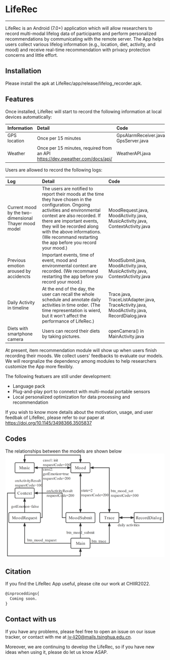 # LifeRec
---
LifeRec is an Android (7.0+) application which will allow researchers to record multi-modal lifelog data of participants and perform personalized recommendations by communicating with the remote server. The App helps users collect various lifelog information (e.g., location, diet, activity, and mood) and receive
real-time recommendation with privacy protection concerns and little effort. 


## Installation

Please install the apk at LifeRec/app/release/lifelog_recorder.apk.

## Features

Once installed, LifeRec will start to record the following information at local devices automatically:

|   Information   |   Detail   |   Code   |
|   :----   |   :----   |   :----   |
|   GPS location   |   Once per 15 minutes   |   GpsAlarmReceiver.java, GpsServer.java   |
|   Weather   |   Once per 15 minutes, required from an API https://dev.qweather.com/docs/api/   |   WeatherAPI.java   |

Users are allowed to record the following logs:

|   Log   |   Detail   |   Code   |
|   :----   |   :----   |   :----   |
|   Current mood by the two-dimensional Thayer mood model   |   The users are notified to report their moods at the time they have chosen in the configuration. Ongoing activities and environmental context are also recorded. If there are important events, they will be recorded along with the above informations. (We recommand restarting the app before you record your mood.)   |   MoodRequest.java, MoodActivity.java, MusicActivity.java, ContextActivity.java   |
|   Previous emotion aroused by accidencts   |   Important events, time of event, mood and environmental context are recorded. (We recommand restarting the app before you record your mood.)   |   MoodSubmit.java, MoodActivity.java, MusicActivity.java, ContextActivity.java   |
|   Daily Activity in timeline   |   At the end of the day, the user can recall the whole schedule and annotate daily activities in time order. (The time representation is wierd, but it won't affect the performance of LifeRec.)   |   Trace.java, TraceListAdapter.java, TraceActivity.java, MoodActivity.java, RecordDialog.java   |
|   Diets with smartphone camera   |   Users can record their diets by taking pictures.   |   openCamera() in MainActivity.java   |

At present, item recommendation module will show up when users finish recording their moods. We collect users' feedbacks to evaluate our models. We will reorgnalize the dependency among modules to help researchers customize the App more flexibly.

The following featuers are still under development:

- Language pack
- Plug-and-play port to connetct with multi-modal portable sensors
- Local personalized optimization for data processing and recommendation

If you wish to know more details about the motivation, usage, and user feedbak of LifeRec, please refer to our paper at https://doi.org/10.1145/3498366.3505837

## Codes

The relationships between the models are shown below
![structure](/structure.png)

## Citation

If you find the LifeRec App useful, please cite our work at CHIIR2022.
```
@inproceddings{
  Coming soon.
}
```

## Contact with us

If you have any problems, please feel free to open an issue on our issue tracker, or contact with me at jy-li20@mails.tsinghua.edu.cn.

Moreover, we are continuing to develop the LifeRec, so if you have new ideas when using it, please do let us know ASAP. 
